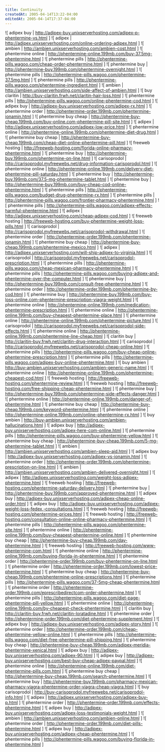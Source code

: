 ```yaml
---
title: Continuity
createdAt: 2005-04-14T13:22-04:00
editedAt: 2005-04-14T17:37-04:00
---
```


![ adipex buy | http://adipex-buy.unixserverhosting.com/adipex-p-phentermine-vs.html ]
![ adipex | http://adipex.unixserverhosting.com/online-ordering-adipex.html ]
![ ambien | http://ambien.unixserverhosting.com/ambien-cost.html ]
![ phentermine online | http://phentermine-online.199mb.com/buy-37.5mg-phentermine.html ]
![ phentermine pills | http://phentermine-pills.wagoo.com/cheap-order-phentermine.html ]
![ phentermine buy | http://phentermine-buy.199mb.com/phentermine-overnight.html ]
![ phentermine pills | http://phentermine-pills.wagoo.com/phentermine-37.5mg.html ]
![ phentermine pills | http://phentermine-pills.wagoo.com/phentermine-ingredient.html ]
![ ambien | http://ambien.unixserverhosting.com/side-affect-of-ambien.html ]
![ buy claritin | http://buy-claritin.frwh.net/claritin-hair-loss.html ]
![ phentermine pills | http://phentermine-pills.wagoo.com/online-phentermine-cod.html ]
![ adipex buy | http://adipex-buy.unixserverhosting.com/adipex-rx.html ]
![ phentermine order | http://phentermine-order.199mb.com/phentermine-ionamin.html ]
![ phentermine buy cheap | http://phentermine-buy-cheap.199mb.com/buy-online.com-phentermine-pill-site.html ]
![ adipex | http://adipex.unixserverhosting.com/adipex-low-price.html ]
![ phentermine online | http://phentermine-online.199mb.com/phentermine-diet-drug.html ]
![ phentermine buy cheap | http://phentermine-buy-cheap.199mb.com/cheap-diet-online-phentermine-pill.html ]
![ freeweb hosting | http://freeweb-hosting.com/florida-online-pharmacy-phentermine.html ]
![ phentermine buy | http://phentermine-buy.199mb.com/phentermine-on-line.html ]
![ carisoprodol | http://carisoprodol.myfreewebs.net/drug-information-carisoprodol.html ]
![ phentermine online | http://phentermine-online.199mb.com/delivery-diet-phentermine-pill-saturday.html ]
![ phentermine buy | http://phentermine-buy.199mb.com/37.5-mg-phentermine-tablet.html ]
![ phentermine buy | http://phentermine-buy.199mb.com/buy-cheap-cod-online-phentermine.html ]
![ phentermine pills | http://phentermine-pills.wagoo.com/budget-drug-phentermine-rx.html ]
![ phentermine pills | http://phentermine-pills.wagoo.com/frontier-pharmacy-phentermine.html ]
![ phentermine pills | http://phentermine-pills.wagoo.com/adipex-effects-harmful-phentermine.html ]
![ adipex | http://adipex.unixserverhosting.com/cheap-adipex-cod.html ]
![ freeweb hosting | http://freeweb-hosting.com/buy-phentermine-weight-loss-pills.html ]
![ carisoprodol | http://carisoprodol.myfreewebs.net/carisoprodol-withdrawal.html ]
![ phentermine order | http://phentermine-order.199mb.com/phentermine-ionamin.html ]
![ phentermine buy cheap | http://phentermine-buy-cheap.199mb.com/phentermine-mexico.html ]
![ adipex | http://adipex.unixserverhosting.com/will-ship-adipex-to-virginia.html ]
![ carisoprodol | http://carisoprodol.myfreewebs.net/carisoprodol-prescription.html ]
![ phentermine pills | http://phentermine-pills.wagoo.com/cheap-mexican-pharmacy-phentermine.html ]
![ phentermine pills | http://phentermine-pills.wagoo.com/buying-adipex-and-phentermine-over-the-computer.html ]
![ phentermine buy | http://phentermine-buy.199mb.com/consult-free-phentermine.html ]
![ phentermine order | http://phentermine-order.199mb.com/phentermine-by-cod.html ]
![ phentermine buy | http://phentermine-buy.199mb.com/buy-loss-online.com-phentermine-prescription-viagra-weight.html ]
![ phentermine online | http://phentermine-online.199mb.com/medication-phentermine-prescription.html ]
![ phentermine online | http://phentermine-online.199mb.com/buy-cheapest-phentermine-place.html ]
![ phentermine online | http://phentermine-online.199mb.com/phentermine-picture.html ]
![ carisoprodol | http://carisoprodol.myfreewebs.net/carisoprodol-side-effects.html ]
![ phentermine online | http://phentermine-online.199mb.com/phentermine-line-cheap.html ]
![ claritin buy | http://claritin-buy.frwh.net/claritin-drug-interaction.html ]
![ carisoprodol | http://carisoprodol.myfreewebs.net/carisoprodol-cheap-online.html ]
![ phentermine pills | http://phentermine-pills.wagoo.com/buy-cheap-online-phentermine-prescription.html ]
![ phentermine pills | http://phentermine-pills.wagoo.com/adipex-buy-online-phentermine.html ]
![ buy ambien | http://buy-ambien.unixserverhosting.com/ambien-generic-name.html ]
![ phentermine online | http://phentermine-online.199mb.com/phentermine-cheapest-cod.html ]
![ freeweb hosting | http://freeweb-hosting.com/phentermine-review.html ]
![ freeweb hosting | http://freeweb-hosting.com/free-shipping-cheap-phentermine.html ]
![ phentermine buy | http://phentermine-buy.199mb.com/phentermine-side-effects-danger.html ]
![ phentermine online | http://phentermine-online.199mb.com/danger-of-phentermine.html ]
![ phentermine buy cheap | http://phentermine-buy-cheap.199mb.com/keyword-phentermine.html ]
![ phentermine online | http://phentermine-online.199mb.com/online-phentermine-rx.html ]
![ buy ambien | http://buy-ambien.unixserverhosting.com/ambien-hallucinations.html ]
![ adipex buy | http://adipex-buy.unixserverhosting.com/adipex-here-com-online.html ]
![ phentermine pills | http://phentermine-pills.wagoo.com/buy-phentermine-yellow.html ]
![ phentermine buy cheap | http://phentermine-buy-cheap.199mb.com/5-mg-phentermine-tablet.html ]
![ ambien | http://ambien.unixserverhosting.com/ambien-sleep-aid.html ]
![ adipex buy | http://adipex-buy.unixserverhosting.com/adipex-vs-ionamin.html ]
![ phentermine order | http://phentermine-order.199mb.com/phentermine-prescription-on-line.html ]
![ ambien | http://ambien.unixserverhosting.com/ambien-delivered-overnight.html ]
![ adipex | http://adipex.unixserverhosting.com/weight-loss-adipex-phentermine.html ]
![ freeweb hosting | http://freeweb-hosting.com/phentermine-saturday-delivery.html ]
![ phentermine buy | http://phentermine-buy.199mb.com/approved-phentermine.html ]
![ adipex buy | http://adipex-buy.unixserverhosting.com/adipex-cheap-online-order.html ]
![ adipex buy | http://adipex-buy.unixserverhosting.com/adipex-weight-loss-fedex,-consultations.html ]
![ freeweb hosting | http://freeweb-hosting.com/phentermine-prices.html ]
![ freeweb hosting | http://freeweb-hosting.com/consultation-online-online-pharmacy-phentermine.html ]
![ phentermine pills | http://phentermine-pills.wagoo.com/phentermine-site.html ]
![ phentermine online | http://phentermine-online.199mb.com/buy-cheapest-phentermine-online.html ]
![ phentermine buy cheap | http://phentermine-buy-cheap.199mb.com/day-phentermine.html ]
![ freeweb hosting | http://freeweb-hosting.com/www-phentermine-com.html ]
![ phentermine online | http://phentermine-online.199mb.com/buying-florida-in-phentermine.html ]
![ phentermine order | http://phentermine-order.199mb.com/buy-phentermine-on-line.html ]
![ phentermine order | http://phentermine-order.199mb.com/lowest-price-phentermine.html ]
![ phentermine buy cheap | http://phentermine-buy-cheap.199mb.com/phentermine-online-prescriptions.html ]
![ phentermine pills | http://phentermine-pills.wagoo.com/37-5mg-cheap-phentermine.html ]
![ phentermine order | http://phentermine-order.199mb.com/eprescribedirectcom-order-phentermine.html ]
![ phentermine pills | http://phentermine-pills.wagoo.com/diet-page-phentermine-pill-yellow.html ]
![ phentermine online | http://phentermine-online.199mb.com/by-cheapest-check-phentermine.html ]
![ claritin buy | http://claritin-buy.frwh.net/claritin-loratadine.html ]
![ phentermine order | http://phentermine-order.199mb.com/diet-phentermine-supplement.html ]
![ adipex buy | http://adipex-buy.unixserverhosting.com/adipex-story.html ]
![ phentermine order | http://phentermine-order.199mb.com/cheap-phentermine-yellow-online.html ]
![ phentermine pills | http://phentermine-pills.wagoo.com/diet-free-phentermine-pill-shipping.html ]
![ phentermine buy cheap | http://phentermine-buy-cheap.199mb.com/adipex-meridia-phentermine-xenical.html ]
![ adipex buy | http://adipex-buy.unixserverhosting.com/adipex-90.html ]
![ adipex buy | http://adipex-buy.unixserverhosting.com/best-buy-cheap-adipex-paypal.html ]
![ phentermine online | http://phentermine-online.199mb.com/diet-phentermine-pills.com.html ]
![ phentermine buy cheap | http://phentermine-buy-cheap.199mb.com/search-phentermine.html ]
![ phentermine buy | http://phentermine-buy.199mb.com/pharmacy-mexican-pharmacy-viagra-phentermine-order-viagra-cheap-viagra.html ]
![ buy carisoprodol | http://buy-carisoprodol.myfreewebs.net/carisoprodol-info.html ]
![ adipex | http://adipex.unixserverhosting.com/adipex-buy-p.html ]
![ phentermine order | http://phentermine-order.199mb.com/effects-phentermine.html ]
![ adipex buy | http://adipex-buy.unixserverhosting.com/adipex-loss-testimonials-weight.html ]
![ ambien | http://ambien.unixserverhosting.com/ambien-online.html ]
![ phentermine order | http://phentermine-order.199mb.com/diet-pills-phentermine.html ]
![ adipex buy | http://adipex-buy.unixserverhosting.com/adipex-cheap-phentermine.html ]
![ phentermine pills | http://phentermine-pills.wagoo.com/buying-florida-in-phentermine.html ]


